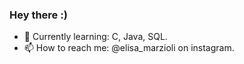### Hey there :)


- 🌱 Currently learning: C, Java, SQL.
- 📫 How to reach me: @elisa_marzioli on instagram.
